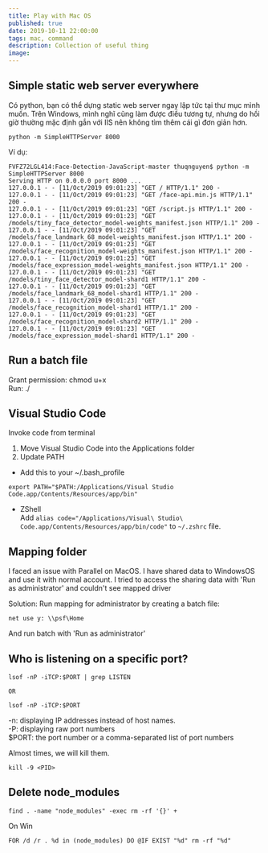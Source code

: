 ```yaml
---
title: Play with Mac OS
published: true
date: 2019-10-11 22:00:00
tags: mac, command
description: Collection of useful thing
image:
---
```


## Simple static web server everywhere
Có python, bạn có thể dựng static web server ngay lập tức tại thư mục mình muốn. Trên Windows, mình nghĩ cũng làm được điều tương tự, nhưng do hồi giờ thường mặc định gắn với IIS nên không tìm thêm cái gì đơn giản hơn.

```
python -m SimpleHTTPServer 8000
```

Ví dụ:
```
FVFZ72LGL414:Face-Detection-JavaScript-master thuqnguyen$ python -m SimpleHTTPServer 8000
Serving HTTP on 0.0.0.0 port 8000 ...
127.0.0.1 - - [11/Oct/2019 09:01:23] "GET / HTTP/1.1" 200 -
127.0.0.1 - - [11/Oct/2019 09:01:23] "GET /face-api.min.js HTTP/1.1" 200 -
127.0.0.1 - - [11/Oct/2019 09:01:23] "GET /script.js HTTP/1.1" 200 -
127.0.0.1 - - [11/Oct/2019 09:01:23] "GET /models/tiny_face_detector_model-weights_manifest.json HTTP/1.1" 200 -
127.0.0.1 - - [11/Oct/2019 09:01:23] "GET /models/face_landmark_68_model-weights_manifest.json HTTP/1.1" 200 -
127.0.0.1 - - [11/Oct/2019 09:01:23] "GET /models/face_recognition_model-weights_manifest.json HTTP/1.1" 200 -
127.0.0.1 - - [11/Oct/2019 09:01:23] "GET /models/face_expression_model-weights_manifest.json HTTP/1.1" 200 -
127.0.0.1 - - [11/Oct/2019 09:01:23] "GET /models/tiny_face_detector_model-shard1 HTTP/1.1" 200 -
127.0.0.1 - - [11/Oct/2019 09:01:23] "GET /models/face_landmark_68_model-shard1 HTTP/1.1" 200 -
127.0.0.1 - - [11/Oct/2019 09:01:23] "GET /models/face_recognition_model-shard1 HTTP/1.1" 200 -
127.0.0.1 - - [11/Oct/2019 09:01:23] "GET /models/face_recognition_model-shard2 HTTP/1.1" 200 -
127.0.0.1 - - [11/Oct/2019 09:01:23] "GET /models/face_expression_model-shard1 HTTP/1.1" 200 -
```

## Run a batch file
Grant permission: chmod u+x <scriptname>  
Run: ./<scriptname>

## Visual Studio Code
Invoke code from terminal
1. Move Visual Studio Code into the Applications folder
2. Update PATH
-  Add this to your ~/.bash_profile
```batch
export PATH="$PATH:/Applications/Visual Studio Code.app/Contents/Resources/app/bin"
```
- ZShell  
Add ```alias code="/Applications/Visual\ Studio\ Code.app/Contents/Resources/app/bin/code"``` to ```~/.zshrc``` file.

## Mapping folder
I faced an issue with Parallel on MacOS.
I have shared data to WindowsOS and use it with normal account.
I tried to access the sharing data with 'Run as administrator' and couldn't see mapped driver

Solution:
Run mapping for administrator by creating a batch file:
```batch
net use y: \\psf\Home
```

And run batch with 'Run as administrator'

## Who is listening on a specific port?
```batch
lsof -nP -iTCP:$PORT | grep LISTEN

OR

lsof -nP -iTCP:$PORT
```

-n: displaying IP addresses instead of host names.  
-P: displaying raw port numbers  
$PORT: the port number or a comma-separated list of port numbers

Almost times, we will kill them.
```batch
kill -9 <PID>
```

## Delete node_modules
```batch
find . -name "node_modules" -exec rm -rf '{}' +
```

On Win
```batch
FOR /d /r . %d in (node_modules) DO @IF EXIST "%d" rm -rf "%d"
```